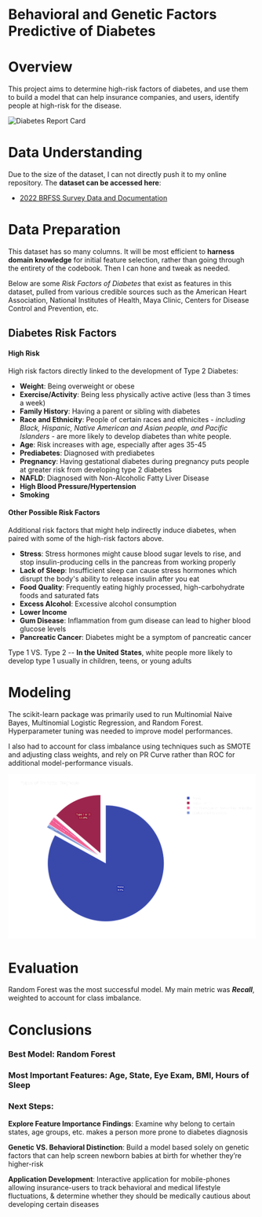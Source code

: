 # Behavioral and Genetic Factors Predictive of Diabetes

# Overview

This project aims to determine high-risk factors of diabetes, and use them to build a model that can help insurance companies, and users, identify people at high-risk for the disease.

![Diabetes Report Card](diabetes_report)

# Data Understanding

Due to the size of the dataset, I can not directly push it to my online repository. The **dataset can be accessed here**:

- [2022 BRFSS Survey Data and Documentation](https://www.cdc.gov/brfss/annual_data/annual_2022.html)

# Data Preparation

This dataset has so many columns. It will be most efficient to **harness domain knowledge** for initial feature selection, rather than going through the entirety of the codebook. Then I can hone and tweak as needed.

Below are some *Risk Factors of Diabetes* that exist as features in this dataset, pulled from various credible sources such as the American Heart Association, National Institutes of Health, Maya Clinic, Centers for Disease Control and Prevention, etc.

## Diabetes Risk Factors

#### High Risk

High risk factors directly linked to the development of Type 2 Diabetes:

- **Weight**: Being overweight or obese
- **Exercise/Activity**: Being less physically active active (less than 3 times a week)
- **Family History**: Having a parent or sibling with diabetes
- **Race and Ethnicity**: People of certain races and ethnicites - *including Black, Hispanic, Native American and Asian people, and Pacific Islanders* - are more likely to develop diabetes than white people.
- **Age**: Risk increases with age, especially after ages 35-45
- **Prediabetes**: Diagnosed with prediabetes
- **Pregnancy**: Having gestational diabetes during pregnancy puts people at greater risk from developing type 2 diabetes
- **NAFLD**: Diagnosed with Non-Alcoholic Fatty Liver Disease
- **High Blood Pressure/Hypertension**
- **Smoking**

#### Other Possible Risk Factors

Additional risk factors that might help indirectly induce diabetes, when paired with some of the high-risk factors above.

- **Stress**: Stress hormones might cause blood sugar levels to rise, and stop insulin-producing cells in the pancreas from working properly
- **Lack of Sleep**: Insufficient sleep can cause stress hormones which disrupt the body's ability to release insulin after you eat
- **Food Quality**: Frequently eating highly processed, high-carbohydrate foods and saturated fats
- **Excess Alcohol**: Excessive alcohol consumption
- **Lower Income**
- **Gum Disease**: Inflammation from gum disease can lead to higher blood glucose levels
- **Pancreatic Cancer**: Diabetes might be a symptom of pancreatic cancer

Type 1 VS. Type 2 -- **In the United States**, white people more likely to develop type 1 usually in children, teens, or young adults

# Modeling

The scikit-learn package was primarily used to run Multinomial Naive Bayes, Multinomial Logistic Regression, and Random Forest. Hyperparameter tuning was needed to improve model performances. 

I also had to account for class imbalance using techniques such as SMOTE and adjusting class weights, and rely on PR Curve rather than ROC for additional model-performance visuals. 

![Class Imbalance](images/diabete_distribution.png)

# Evaluation

Random Forest was the most successful model. My main metric was ***Recall***, weighted to account for class imbalance.

# Conclusions

### Best Model: Random Forest

### Most Important Features: Age, State, Eye Exam, BMI, Hours of Sleep

### Next Steps:

**Explore Feature Importance Findings**: Examine why belong to certain states, age groups, etc. makes a person more prone to diabetes diagnosis

**Genetic VS. Behavioral Distinction**: Build a model based solely on genetic factors that can help screen newborn babies at birth for whether they’re higher-risk

**Application Development**: Interactive application for mobile-phones allowing insurance-users to track behavioral and medical lifestyle fluctuations, & determine whether they should be medically cautious about developing certain diseases
